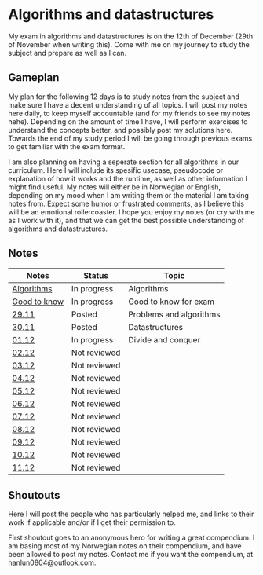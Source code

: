 # Algorithms and datastructures
My exam in algorithms and datastructures is on the 12th of December (29th of November when writing this). Come with me on my journey to study the subject and prepare as well as I can.

## Gameplan
My plan for the following 12 days is to study notes from the subject and make sure I have a decent understanding of all topics. I will post my notes here daily, to keep myself accountable (and for my friends to see my notes hehe). Depending on the amount of time I have, I will perform exercises to understand the concepts better, and possibly post my solutions here. Towards the end of my study period I will be going through previous exams to get familiar with the exam format.

I am also planning on having a seperate section for all algorithms in our curriculum. Here I will include its spesific usecase, pseudocode or explanation of how it works and the runtime, as well as other information I might find useful. My notes will either be in Norwegian or English, depending on my mood when I am writing them or the material I am taking notes from. Expect some humor or frustrated comments, as I believe this will be an emotional rollercoaster. I hope you enjoy my notes (or cry with me as I work with it), and that we can get the best possible understanding of algorithms and datastructures. 

## Notes
|Notes                                 |Status      |Topic                  |
|--------------------------------------|------------|-----------------------|
|[Algorithms](notes/algorithmsNotes.md)|In progress |Algorithms             |
|[Good to know](notes/gtkNotes.md)     |In progress |Good to know for exam  |    
|[29.11](notes/29notes.md)             |Posted      |Problems and algorithms|
|[30.11](notes/30notes.md)             |Posted      |Datastructures         |
|[01.12](notes/01notes.md)             |In progress |Divide and conquer     |
|[02.12](notes/02notes.md)             |Not reviewed|                       |
|[03.12](notes/03notes.md)             |Not reviewed|                       |
|[04.12](notes/04notes.md)             |Not reviewed|                       |
|[05.12](notes/05notes.md)             |Not reviewed|                       |
|[06.12](notes/06notes.md)             |Not reviewed|                       |
|[07.12](notes/07notes.md)             |Not reviewed|                       |
|[08.12](notes/08notes.md)             |Not reviewed|                       |
|[09.12](notes/09notes.md)             |Not reviewed|                       |
|[10.12](notes/10notes.md)             |Not reviewed|                       |
|[11.12](notes/11notes.md)             |Not reviewed|                       |

## Shoutouts
Here I will post the people who has particularly helped me, and links to their work if applicable and/or if I get their permission to.

First shoutout goes to an anonymous hero for writing a great compendium. I am basing most of my Norwegian notes on their compendium, and have been allowed to post my notes. Contact me if you want the compendium, at hanlun0804@outlook.com.
